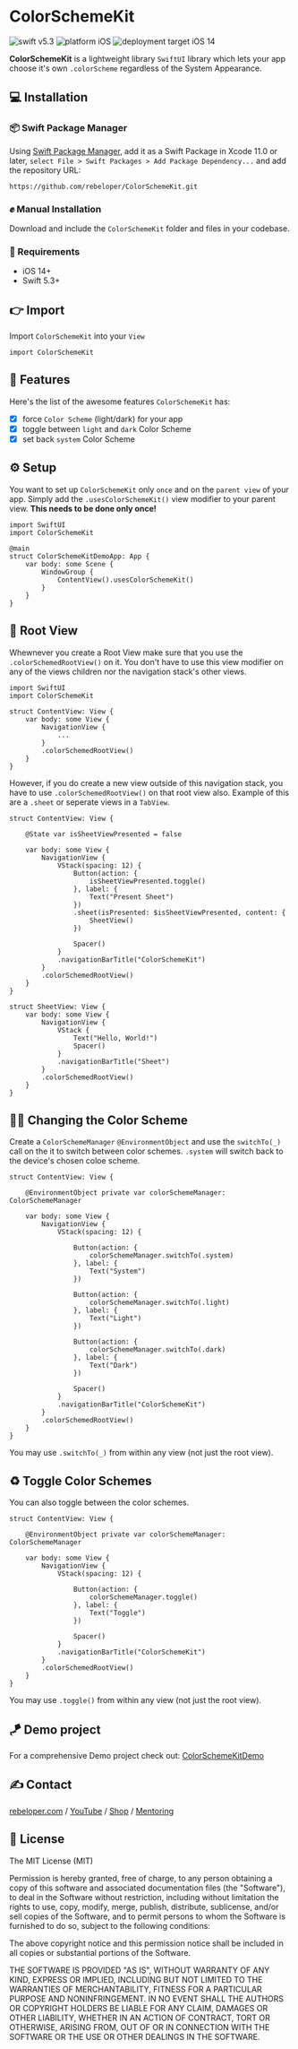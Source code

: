 # ColorSchemeKit

![swift v5.3](https://img.shields.io/badge/swift-v5.3-orange.svg)
![platform iOS](https://img.shields.io/badge/platform-iOS-blue.svg)
![deployment target iOS 14](https://img.shields.io/badge/deployment%20target-iOS%2014-blueviolet)

**ColorSchemeKit** is a lightweight library `SwiftUI` library which lets your app choose it's own `.colorScheme` regardless of the System Appearance.

## 💻 Installation
### 📦 Swift Package Manager
Using <a href="https://swift.org/package-manager/" rel="nofollow">Swift Package Manager</a>, add it as a Swift Package in Xcode 11.0 or later, `select File > Swift Packages > Add Package Dependency...` and add the repository URL:
```
https://github.com/rebeloper/ColorSchemeKit.git
```
### ✊ Manual Installation
Download and include the `ColorSchemeKit` folder and files in your codebase.

### 📲 Requirements
- iOS 14+
- Swift 5.3+

## 👉 Import

Import `ColorSchemeKit` into your `View`

```
import ColorSchemeKit
```

## 🧳 Features

Here's the list of the awesome features `ColorSchemeKit` has:
- [X] force `Color Scheme` (light/dark) for your app
- [X] toggle between `light` and `dark` Color Scheme
- [X] set back `system` Color Scheme

## ⚙️ Setup

You want to set up `ColorSchemeKit` only `once` and on the `parent view` of your app. Simply add the `.usesColorSchemeKit()` view modifier to your parent view. **This needs to be done only once!**

```
import SwiftUI
import ColorSchemeKit

@main
struct ColorSchemeKitDemoApp: App {
    var body: some Scene {
        WindowGroup {
            ContentView().usesColorSchemeKit()
        }
    }
}
```

## 🥇 Root View

Whewnever you create a Root View make sure that you use the `.colorSchemedRootView()` on it. You don't have to use this view modifier on any of the views children nor the navigation stack's other views.

```
import SwiftUI
import ColorSchemeKit

struct ContentView: View {
    var body: some View {
        NavigationView {
            ...
        }
        .colorSchemedRootView()
    }
}
```

However, if you do create a new view outside of this navigation stack, you have to use `.colorSchemedRootView()` on that root view also. Example of this are a `.sheet` or seperate views in a `TabView`.

```
struct ContentView: View {
    
    @State var isSheetViewPresented = false
    
    var body: some View {
        NavigationView {
            VStack(spacing: 12) {
                Button(action: {
                    isSheetViewPresented.toggle()
                }, label: {
                    Text("Present Sheet")
                })
                .sheet(isPresented: $isSheetViewPresented, content: {
                    SheetView()
                })
                
                Spacer()
            }
            .navigationBarTitle("ColorSchemeKit")
        }
        .colorSchemedRootView()
    }
}

struct SheetView: View {
    var body: some View {
        NavigationView {
            VStack {
                Text("Hello, World!")
                Spacer()
            }
            .navigationBarTitle("Sheet")
        }
        .colorSchemedRootView()
    }
}
```

## 🌝🌚 Changing the Color Scheme

Create a `ColorSchemeManager` `@EnvironmentObject` and  use the `switchTo(_)` call on the it to switch between color schemes. `.system` will switch back to the device's chosen coloe scheme.

```
struct ContentView: View {
    
    @EnvironmentObject private var colorSchemeManager: ColorSchemeManager
    
    var body: some View {
        NavigationView {
            VStack(spacing: 12) {
                
                Button(action: {
                    colorSchemeManager.switchTo(.system)
                }, label: {
                    Text("System")
                })
                
                Button(action: {
                    colorSchemeManager.switchTo(.light)
                }, label: {
                    Text("Light")
                })
                
                Button(action: {
                    colorSchemeManager.switchTo(.dark)
                }, label: {
                    Text("Dark")
                })
                
                Spacer()
            }
            .navigationBarTitle("ColorSchemeKit")
        }
        .colorSchemedRootView()
    }
}
```

You may use `.switchTo(_)` from within any view (not just the root view).

## ♻️ Toggle Color Schemes

You can also toggle between the color schemes.

```
struct ContentView: View {
    
    @EnvironmentObject private var colorSchemeManager: ColorSchemeManager
    
    var body: some View {
        NavigationView {
            VStack(spacing: 12) {
                
                Button(action: {
                    colorSchemeManager.toggle()
                }, label: {
                    Text("Toggle")
                })
                
                Spacer()
            }
            .navigationBarTitle("ColorSchemeKit")
        }
        .colorSchemedRootView()
    }
}
```

You may use `.toggle()` from within any view (not just the root view).

## 🪁 Demo project

For a comprehensive Demo project check out: 
<a href="https://github.com/rebeloper/ColorSchemeKitDemo">ColorSchemeKitDemo</a>

## ✍️ Contact

<a href="https://rebeloper.com/">rebeloper.com</a> / 
<a href="https://www.youtube.com/rebeloper/">YouTube</a> / 
<a href="https://store.rebeloper.com/">Shop</a> / 
<a href="https://rebeloper.com/mentoring">Mentoring</a>

## 📃 License

The MIT License (MIT)

Permission is hereby granted, free of charge, to any person obtaining a copy of this software and associated documentation files (the "Software"), to deal in the Software without restriction, including without limitation the rights to use, copy, modify, merge, publish, distribute, sublicense, and/or sell copies of the Software, and to permit persons to whom the Software is furnished to do so, subject to the following conditions:

The above copyright notice and this permission notice shall be included in all copies or substantial portions of the Software.

THE SOFTWARE IS PROVIDED "AS IS", WITHOUT WARRANTY OF ANY KIND, EXPRESS OR IMPLIED, INCLUDING BUT NOT LIMITED TO THE WARRANTIES OF MERCHANTABILITY, FITNESS FOR A PARTICULAR PURPOSE AND NONINFRINGEMENT. IN NO EVENT SHALL THE AUTHORS OR COPYRIGHT HOLDERS BE LIABLE FOR ANY CLAIM, DAMAGES OR OTHER LIABILITY, WHETHER IN AN ACTION OF CONTRACT, TORT OR OTHERWISE, ARISING FROM, OUT OF OR IN CONNECTION WITH THE SOFTWARE OR THE USE OR OTHER DEALINGS IN THE SOFTWARE.
